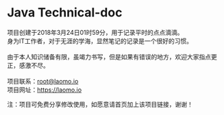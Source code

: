 # Java Technical-doc

项目创建于2018年3月24日01时59分，用于记录平时的点点滴滴。<br/>
身为IT工作者，对于无涯的学海，显然笔记的记录是一个很好的习惯。<br/>
<br/>
由于本人知识储备有限，虽竭力书写，但是如果有错误的地方，欢迎大家指点更正，感激不尽。<br/><br/>
项目联系：root@laomo.io<br/>
项目网址：<a href="https://laomo.io" target="_blank">https://laomo.io</a>

注：项目可免费分享修改使用，如愿意请首页加上该项目链接，谢谢！ 